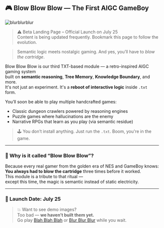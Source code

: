 ## 🎮 Blow Blow Blow — The First AIGC GameBoy

![blurblurblur](./blurblurblur.png)

> ⚠️ Beta Landing Page – Official Launch on July 25  
> Content is being updated frequently. Bookmark this page to follow the evolution.

> Semantic logic meets nostalgic gaming. And yes, you’ll have to *blow the cartridge*.

Blow Blow Blow is our third TXT-based module — a retro-inspired AIGC gaming system  
built on **semantic reasoning**, **Tree Memory**, **Knowledge Boundary**, and more.  
It's not just an experiment. It's a **reboot of interactive logic** inside `.txt` form.

You’ll soon be able to play multiple handcrafted games:
- Classic dungeon crawlers powered by reasoning engines  
- Puzzle games where hallucinations are the enemy  
- Narrative RPGs that learn as you play (via semantic residue)

> 🕹️ You don’t install anything. Just run the `.txt`. Boom, you're in the game.

---

### 🤔 Why is it called “Blow Blow Blow”?

Because every real gamer from the golden era of NES and GameBoy knows:  
**You always had to blow the cartridge** three times before it worked.  
This module is a tribute to that ritual —  
except this time, the magic is semantic instead of static electricity.

---

### 📅 Launch Date: July 25

> 💥 Want to see demo images?  
> Too bad — **we haven’t built them yet.**  
> Go play [Blah Blah Blah](#) or [Blur Blur Blur](#) while you wait.

